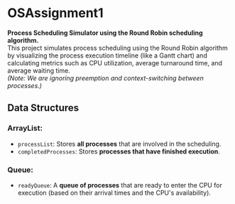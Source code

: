 # OSAssignment1
**Process Scheduling Simulator using the Round Robin scheduling algorithm.**  
This project simulates process scheduling using the Round Robin algorithm by visualizing the process execution timeline (like a Gantt chart) and calculating metrics such as CPU utilization, average turnaround time, and average waiting time.  
*(Note: We are ignoring preemption and context-switching between processes.)*

## Data Structures

### **ArrayList**:
- `processList`: Stores **all processes** that are involved in the scheduling.
- `completedProcesses`: Stores **processes that have finished execution**.

### **Queue**:
- `readyQueue`: A **queue of processes** that are ready to enter the CPU for execution (based on their arrival times and the CPU's availability).

